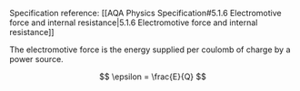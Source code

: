 Specification reference: [[AQA Physics Specification#5.1.6 Electromotive force and internal resistance|5.1.6 Electromotive force and internal resistance]]

The electromotive force is the energy supplied per coulomb of charge by a power source.

$$
\epsilon = \frac{E}{Q}
$$